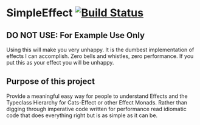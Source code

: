 # SimpleEffect [![Build Status](https://travis-ci.com/ChristopherDavenport/SimpleEffect.svg?branch=master)](https://travis-ci.com/ChristopherDavenport/SimpleEffect)

## DO NOT USE: For Example Use Only

Using this will make you very unhappy. It is the dumbest implementation of effects I can accomplish.
Zero bells and whistles, zero performance. If you put this as your effect you will be unhappy.

## Purpose of this project

Provide a meaningful easy way for people to understand Effects and the Typeclass Hierarchy for Cats-Effect
or other Effect Monads. Rather than digging through imperative code written for performance read idiomatic
code that does everything right but is as simple as it can be.
